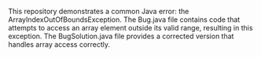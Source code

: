 This repository demonstrates a common Java error: the ArrayIndexOutOfBoundsException. The Bug.java file contains code that attempts to access an array element outside its valid range, resulting in this exception. The BugSolution.java file provides a corrected version that handles array access correctly.